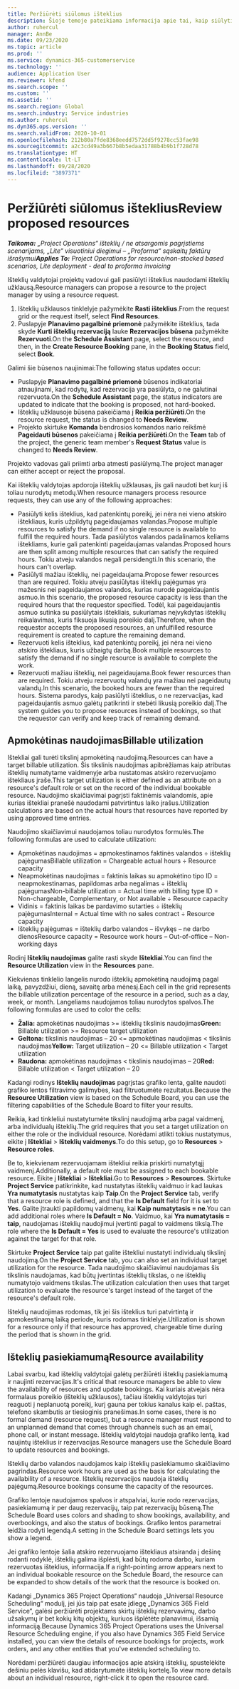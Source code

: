 ```yaml
---
title: Peržiūrėti siūlomus išteklius
description: Šioje temoje pateikiama informacija apie tai, kaip siūlyti projekto išteklius.
author: ruhercul
manager: AnnBe
ms.date: 09/23/2020
ms.topic: article
ms.prod: ''
ms.service: dynamics-365-customerservice
ms.technology: ''
audience: Application User
ms.reviewer: kfend
ms.search.scope: ''
ms.custom: ''
ms.assetid: ''
ms.search.region: Global
ms.search.industry: Service industries
ms.author: ruhercul
ms.dyn365.ops.version: ''
ms.search.validFrom: 2020-10-01
ms.openlocfilehash: 212b80a7fde8368eedd7572dd5f9278cc53fae98
ms.sourcegitcommit: a2c3cd49a3b667b8b5edaa31788b4b9b1f728d78
ms.translationtype: HT
ms.contentlocale: lt-LT
ms.lasthandoff: 09/28/2020
ms.locfileid: "3897371"
---
```

# <a name="review-proposed-resources"></a><span data-ttu-id="cc3ab-103">Peržiūrėti siūlomus išteklius</span><span class="sxs-lookup"><span data-stu-id="cc3ab-103">Review proposed resources</span></span>

<span data-ttu-id="cc3ab-104">_**Taikoma:** „Project Operations“ išteklių / ne atsargomis pagrįstiems scenarijams, „Lite“ visuotiniui diegimui – „Proforma“ sąskaitų faktūrų išrašymui_</span><span class="sxs-lookup"><span data-stu-id="cc3ab-104">_**Applies To:** Project Operations for resource/non-stocked based scenarios, Lite deployment - deal to proforma invoicing_</span></span>

<span data-ttu-id="cc3ab-105">Išteklių valdytojai projektų vadovui gali pasiūlyti išteklius naudodami išteklių užklausą.</span><span class="sxs-lookup"><span data-stu-id="cc3ab-105">Resource managers can propose a resource to the project manager by using a resource request.</span></span>

1. <span data-ttu-id="cc3ab-106">Išteklių užklausos tinklelyje pažymėkite **Rasti išteklius**.</span><span class="sxs-lookup"><span data-stu-id="cc3ab-106">From the request grid or the request itself, select **Find Resources**.</span></span>
2. <span data-ttu-id="cc3ab-107">Puslapyje **Planavimo pagalbinė priemonė** pažymėkite išteklius, tada skyde **Kurti išteklių rezervaciją** lauke **Rezervacijos būsena** pažymėkite **Rezervuoti**.</span><span class="sxs-lookup"><span data-stu-id="cc3ab-107">On the **Schedule Assistant** page, select the resource, and then, in the **Create Resource Booking** pane, in the **Booking Status** field, select **Book**.</span></span>

<span data-ttu-id="cc3ab-108">Galimi šie būsenos naujinimai:</span><span class="sxs-lookup"><span data-stu-id="cc3ab-108">The following status updates occur:</span></span>

- <span data-ttu-id="cc3ab-109">Puslapyje **Planavimo pagalbinė priemonė** būsenos indikatoriai atnaujinami, kad rodytų, kad rezervacija yra pasiūlyta, o ne galutinai rezervuota.</span><span class="sxs-lookup"><span data-stu-id="cc3ab-109">On the **Schedule Assistant** page, the status indicators are updated to indicate that the booking is proposed, not hard-booked.</span></span>
- <span data-ttu-id="cc3ab-110">Išteklių užklausoje būsena pakeičiama į **Reikia peržiūrėti**.</span><span class="sxs-lookup"><span data-stu-id="cc3ab-110">On the resource request, the status is changed to **Needs Review**.</span></span>
- <span data-ttu-id="cc3ab-111">Projekto skirtuke **Komanda** bendrosios komandos nario reikšmė **Pageidauti būsenos** pakeičiama į **Reikia peržiūrėti**.</span><span class="sxs-lookup"><span data-stu-id="cc3ab-111">On the **Team** tab of the project, the generic team member's **Request Status** value is changed to **Needs Review**.</span></span>

<span data-ttu-id="cc3ab-112">Projekto vadovas gali priimti arba atmesti pasiūlymą.</span><span class="sxs-lookup"><span data-stu-id="cc3ab-112">The project manager can either accept or reject the proposal.</span></span>

<span data-ttu-id="cc3ab-113">Kai išteklių valdytojas apdoroja išteklių užklausas, jis gali naudoti bet kurį iš toliau nurodytų metodų.</span><span class="sxs-lookup"><span data-stu-id="cc3ab-113">When resource managers process resource requests, they can use any of the following approaches:</span></span>

- <span data-ttu-id="cc3ab-114">Pasiūlyti kelis išteklius, kad patenkintų poreikį, jei nėra nei vieno atskiro ištekliaus, kuris užpildytų pageidaujamas valandas.</span><span class="sxs-lookup"><span data-stu-id="cc3ab-114">Propose multiple resources to satisfy the demand if no single resource is available to fulfill the required hours.</span></span> <span data-ttu-id="cc3ab-115">Tada pasiūlytos valandos padalinamos keliams ištekliams, kurie gali patenkinti pageidaujamas valandas.</span><span class="sxs-lookup"><span data-stu-id="cc3ab-115">Proposed hours are then split among multiple resources that can satisfy the required hours.</span></span> <span data-ttu-id="cc3ab-116">Tokiu atveju valandos negali persidengti.</span><span class="sxs-lookup"><span data-stu-id="cc3ab-116">In this scenario, the hours can't overlap.</span></span>
- <span data-ttu-id="cc3ab-117">Pasiūlyti mažiau išteklių, nei pageidaujama.</span><span class="sxs-lookup"><span data-stu-id="cc3ab-117">Propose fewer resources than are required.</span></span> <span data-ttu-id="cc3ab-118">Tokiu atveju pasiūlytas išteklių pajėgumas yra mažesnis nei pageidaujamos valandos, kurias nurodė pageidaujantis asmuo.</span><span class="sxs-lookup"><span data-stu-id="cc3ab-118">In this scenario, the proposed resource capacity is less than the required hours that the requestor specified.</span></span> <span data-ttu-id="cc3ab-119">Todėl, kai pageidaujantis asmuo sutinka su pasiūlytais ištekliais, sukuriamas neįvykdytas išteklių reikalavimas, kuris fiksuoja likusią poreikio dalį.</span><span class="sxs-lookup"><span data-stu-id="cc3ab-119">Therefore, when the requestor accepts the proposed resources, an unfulfilled resource requirement is created to capture the remaining demand.</span></span>
- <span data-ttu-id="cc3ab-120">Rezervuoti kelis išteklius, kad patenkintų poreikį, jei nėra nei vieno atskiro ištekliaus, kuris užbaigtų darbą.</span><span class="sxs-lookup"><span data-stu-id="cc3ab-120">Book multiple resources to satisfy the demand if no single resource is available to complete the work.</span></span>
- <span data-ttu-id="cc3ab-121">Rezervuoti mažiau išteklių, nei pageidaujama.</span><span class="sxs-lookup"><span data-stu-id="cc3ab-121">Book fewer resources than are required.</span></span> <span data-ttu-id="cc3ab-122">Tokiu atveju rezervuotų valandų yra mažiau nei pageidautų valandų.</span><span class="sxs-lookup"><span data-stu-id="cc3ab-122">In this scenario, the booked hours are fewer than the required hours.</span></span> <span data-ttu-id="cc3ab-123">Sistema parodys, kaip pasiūlyti išteklius, o ne rezervacijas, kad pageidaujantis asmuo galėtų patikrinti ir stebėti likusią poreikio dalį.</span><span class="sxs-lookup"><span data-stu-id="cc3ab-123">The system guides you to propose resources instead of bookings, so that the requestor can verify and keep track of remaining demand.</span></span>

## <a name="billable-utilization"></a><span data-ttu-id="cc3ab-124">Apmokėtinas naudojimas</span><span class="sxs-lookup"><span data-stu-id="cc3ab-124">Billable utilization</span></span>

<span data-ttu-id="cc3ab-125">Ištekliai gali turėti tikslinį apmokėtiną naudojimą.</span><span class="sxs-lookup"><span data-stu-id="cc3ab-125">Resources can have a target billable utilization.</span></span> <span data-ttu-id="cc3ab-126">Šis tikslinis naudojimas apibrėžiamas kaip atributas išteklių numatytame vaidmenyje arba nustatomas atskiro rezervuojamo ištekliaus įraše.</span><span class="sxs-lookup"><span data-stu-id="cc3ab-126">This target utilization is either defined as an attribute on a resource's default role or set on the record of the individual bookable resource.</span></span> <span data-ttu-id="cc3ab-127">Naudojimo skaičiavimai pagrįsti faktinėmis valandomis, apie kurias ištekliai pranešė naudodami patvirtintus laiko įrašus.</span><span class="sxs-lookup"><span data-stu-id="cc3ab-127">Utilization calculations are based on the actual hours that resources have reported by using approved time entries.</span></span>

<span data-ttu-id="cc3ab-128">Naudojimo skaičiavimui naudojamos toliau nurodytos formulės.</span><span class="sxs-lookup"><span data-stu-id="cc3ab-128">The following formulas are used to calculate utilization:</span></span>

- <span data-ttu-id="cc3ab-129">Apmokėtinas naudojimas = apmokestinamos faktinės valandos ÷ išteklių pajėgumas</span><span class="sxs-lookup"><span data-stu-id="cc3ab-129">Billable utilization = Chargeable actual hours ÷ Resource capacity</span></span>
- <span data-ttu-id="cc3ab-130">Neapmokėtinas naudojimas = faktinis laikas su apmokėtino tipo ID = neapmokestinamas, papildomas arba negalimas ÷ išteklių pajėgumas</span><span class="sxs-lookup"><span data-stu-id="cc3ab-130">Non-billable utilization = Actual time with billing type ID = Non-chargeable, Complementary, or Not available ÷ Resource capacity</span></span>
- <span data-ttu-id="cc3ab-131">Vidinis = faktinis laikas be pardavimo sutarties ÷ išteklių pajėgumas</span><span class="sxs-lookup"><span data-stu-id="cc3ab-131">Internal = Actual time with no sales contract ÷ Resource capacity</span></span>
- <span data-ttu-id="cc3ab-132">Išteklių pajėgumas = išteklių darbo valandos – išvykęs – ne darbo dienos</span><span class="sxs-lookup"><span data-stu-id="cc3ab-132">Resource capacity = Resource work hours – Out-of-office – Non-working days</span></span>

<span data-ttu-id="cc3ab-133">Rodinį **Išteklių naudojimas** galite rasti skyde **Ištekliai**.</span><span class="sxs-lookup"><span data-stu-id="cc3ab-133">You can find the **Resource Utilization** view in the **Resources** pane.</span></span>

<span data-ttu-id="cc3ab-134">Kiekvienas tinklelio langelis nurodo išteklių apmokėtiną naudojimą pagal laiką, pavyzdžiui, dieną, savaitę arba mėnesį.</span><span class="sxs-lookup"><span data-stu-id="cc3ab-134">Each cell in the grid represents the billable utilization percentage of the resource in a period, such as a day, week, or month.</span></span> <span data-ttu-id="cc3ab-135">Langeliams naudojamos toliau nurodytos spalvos.</span><span class="sxs-lookup"><span data-stu-id="cc3ab-135">The following formulas are used to color the cells:</span></span>

- <span data-ttu-id="cc3ab-136">**Žalia:** apmokėtinas naudojimas \>= išteklių tikslinis naudojimas</span><span class="sxs-lookup"><span data-stu-id="cc3ab-136">**Green:** Billable utilization \>= Resource target utilization</span></span>
- <span data-ttu-id="cc3ab-137">**Geltona:** tikslinis naudojimas – 20 \<= apmokėtinas naudojimas \< tikslinis naudojimas</span><span class="sxs-lookup"><span data-stu-id="cc3ab-137">**Yellow:** Target utilization – 20 \<= Billable utilization \< Target utilization</span></span>
- <span data-ttu-id="cc3ab-138">**Raudona:** apmokėtinas naudojimas \< tikslinis naudojimas – 20</span><span class="sxs-lookup"><span data-stu-id="cc3ab-138">**Red:** Billable utilization \< Target utilization – 20</span></span>

<span data-ttu-id="cc3ab-139">Kadangi rodinys **Išteklių naudojimas** pagrįstas grafiko lenta, galite naudoti grafiko lentos filtravimo galimybes, kad filtruotumėte rezultatus.</span><span class="sxs-lookup"><span data-stu-id="cc3ab-139">Because the **Resource Utilization** view is based on the Schedule Board, you can use the filtering capabilities of the Schedule Board to filter your results.</span></span>

<span data-ttu-id="cc3ab-140">Reikia, kad tinkleliui nustatytumėte tikslinį naudojimą arba pagal vaidmenį, arba individualų išteklių.</span><span class="sxs-lookup"><span data-stu-id="cc3ab-140">The grid requires that you set a target utilization on either the role or the individual resource.</span></span> <span data-ttu-id="cc3ab-141">Norėdami atlikti tokius nustatymus, eikite į **Ištekliai** \> **Išteklių vaidmenys**.</span><span class="sxs-lookup"><span data-stu-id="cc3ab-141">To do this setup, go to **Resources** \> **Resource roles**.</span></span>

<span data-ttu-id="cc3ab-142">Be to, kiekvienam rezervuojamam ištekliui reikia priskirti numatytąjį vaidmenį.</span><span class="sxs-lookup"><span data-stu-id="cc3ab-142">Additionally, a default role must be assigned to each bookable resource.</span></span> <span data-ttu-id="cc3ab-143">Eikite į **Ištekliai** \> **Ištekliai**.</span><span class="sxs-lookup"><span data-stu-id="cc3ab-143">Go to **Resources** \> **Resources**.</span></span> <span data-ttu-id="cc3ab-144">Skirtuke **Project Service** patikrinkite, kad nustatytas išteklių vaidmuo ir kad laukas **Yra numatytasis** nustatytas kaip **Taip**.</span><span class="sxs-lookup"><span data-stu-id="cc3ab-144">On the **Project Service** tab, verify that a resource role is defined, and that the **Is Default** field for it is set to **Yes**.</span></span> <span data-ttu-id="cc3ab-145">Galite įtraukti papildomų vaidmenų, kai **Kaip numatytasis = ne**.</span><span class="sxs-lookup"><span data-stu-id="cc3ab-145">You can add additional roles where **Is Default = No**.</span></span> <span data-ttu-id="cc3ab-146">Vaidmuo, kai **Yra numatytasis = taip**, naudojamas išteklių naudojimui įvertinti pagal to vaidmens tikslą.</span><span class="sxs-lookup"><span data-stu-id="cc3ab-146">The role where the **Is Default = Yes** is used to evaluate the resource's utilization against the target for that role.</span></span>

<span data-ttu-id="cc3ab-147">Skirtuke **Project Service** taip pat galite ištekliui nustatyti individualų tikslinį naudojimą.</span><span class="sxs-lookup"><span data-stu-id="cc3ab-147">On the **Project Service** tab, you can also set an individual target utilization for the resource.</span></span> <span data-ttu-id="cc3ab-148">Tada naudojimo skaičiavimui naudojamas šis tikslinis naudojamas, kad būtų įvertintas išteklių tikslas, o ne išteklių numatytojo vaidmens tikslas.</span><span class="sxs-lookup"><span data-stu-id="cc3ab-148">The utilization calculation then uses that target utilization to evaluate the resource's target instead of the target of the resource's default role.</span></span>

<span data-ttu-id="cc3ab-149">Išteklių naudojimas rodomas, tik jei šis išteklius turi patvirtintą ir apmokestinamą laiką periode, kuris rodomas tinklelyje.</span><span class="sxs-lookup"><span data-stu-id="cc3ab-149">Utilization is shown for a resource only if that resource has approved, chargeable time during the period that is shown in the grid.</span></span>

## <a name="resource-availability"></a><span data-ttu-id="cc3ab-150">Išteklių pasiekiamumą</span><span class="sxs-lookup"><span data-stu-id="cc3ab-150">Resource availability</span></span>

<span data-ttu-id="cc3ab-151">Labai svarbu, kad išteklių valdytojai galėtų peržiūrėti išteklių pasiekiamumą ir naujinti rezervacijas.</span><span class="sxs-lookup"><span data-stu-id="cc3ab-151">It's critical that resource managers be able to view the availability of resources and update bookings.</span></span> <span data-ttu-id="cc3ab-152">Kai kuriais atvejais nėra formalaus poreikio (išteklių užklausos), tačiau išteklių valdytojas turi reaguoti į neplanuotą poreikį, kurį gauna per tokius kanalus kaip el. paštas, telefono skambutis ar tiesioginis pranešimas.</span><span class="sxs-lookup"><span data-stu-id="cc3ab-152">In some cases, there is no formal demand (resource request), but a resource manager must respond to an unplanned demand that comes through channels such as an email, phone call, or instant message.</span></span> <span data-ttu-id="cc3ab-153">Išteklių valdytojai naudoja grafiko lentą, kad naujintų išteklius ir rezervacijas.</span><span class="sxs-lookup"><span data-stu-id="cc3ab-153">Resource managers use the Schedule Board to update resources and bookings.</span></span>

<span data-ttu-id="cc3ab-154">Išteklių darbo valandos naudojamos kaip išteklių pasiekiamumo skaičiavimo pagrindas.</span><span class="sxs-lookup"><span data-stu-id="cc3ab-154">Resource work hours are used as the basis for calculating the availability of a resource.</span></span> <span data-ttu-id="cc3ab-155">Išteklių rezervacijos naudoja išteklių pajėgumą.</span><span class="sxs-lookup"><span data-stu-id="cc3ab-155">Resource bookings consume the capacity of the resources.</span></span>

<span data-ttu-id="cc3ab-156">Grafiko lentoje naudojamos spalvos ir atspalviai, kurie rodo rezervacijas, pasiekiamumą ir per daug rezervacijų, taip pat rezervacijų būseną.</span><span class="sxs-lookup"><span data-stu-id="cc3ab-156">The Schedule Board uses colors and shading to show bookings, availability, and overbookings, and also the status of bookings.</span></span> <span data-ttu-id="cc3ab-157">Grafiko lentos parametrai leidžia rodyti legendą.</span><span class="sxs-lookup"><span data-stu-id="cc3ab-157">A setting in the Schedule Board settings lets you show a legend.</span></span>

<span data-ttu-id="cc3ab-158">Jei grafiko lentoje šalia atskiro rezervuojamo ištekliaus atsiranda į dešinę rodanti rodyklė, išteklių galima išplėsti, kad būtų rodoma darbo, kuriam rezervuotas išteklius, informacija.</span><span class="sxs-lookup"><span data-stu-id="cc3ab-158">If a right-pointing arrow appears next to an individual bookable resource on the Schedule Board, the resource can be expanded to show details of the work that the resource is booked on.</span></span>

<span data-ttu-id="cc3ab-159">Kadangi „Dynamics 365 Project Operations“ naudoja „Universal Resource Scheduling“ modulį, jei jūs taip pat esate įdiegę „Dynamics 365 Field Service“, galėsi peržiūrėti projektams skirtų išteklių rezervavimų, darbo užsakymų ir bet kokių kitų objektų, kuriuos išplėtėte planavimui, išsamią informaciją.</span><span class="sxs-lookup"><span data-stu-id="cc3ab-159">Because Dynamics 365 Project Operations uses the Universal Resource Scheduling engine, if you also have Dynamics 365 Field Service installed, you can view the details of resource bookings for projects, work orders, and any other entities that you've extended scheduling to.</span></span>

<span data-ttu-id="cc3ab-160">Norėdami peržiūrėti daugiau informacijos apie atskirą išteklių, spustelėkite dešiniu pelės klavišu, kad atidarytumėte išteklių kortelę.</span><span class="sxs-lookup"><span data-stu-id="cc3ab-160">To view more details about an individual resource, right-click it to open the resource card.</span></span>

